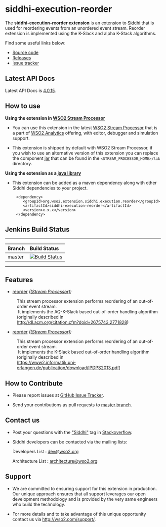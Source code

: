 siddhi-execution-reorder
======================================

The **siddhi-execution-reorder extension** is an extension to <a target="_blank" href="https://wso2.github.io/siddhi">Siddhi</a> that is used for reordering events from an unordered event stream.
Reorder extension is implemented using the K-Slack and alpha K-Stack algorithms.

Find some useful links below:

* <a target="_blank" href="https://github.com/wso2-extensions/siddhi-execution-reorder">Source code</a>
* <a target="_blank" href="https://github.com/wso2-extensions/siddhi-execution-reorder/releases">Releases</a>
* <a target="_blank" href="https://github.com/wso2-extensions/siddhi-execution-reorder/issues">Issue tracker</a>

## Latest API Docs 

Latest API Docs is <a target="_blank" href="https://wso2-extensions.github.io/siddhi-execution-reorder/api/4.0.15">4.0.15</a>.

## How to use 

**Using the extension in <a target="_blank" href="https://github.com/wso2/product-sp">WSO2 Stream Processor</a>**

* You can use this extension in the latest <a target="_blank" href="https://github.com/wso2/product-sp/releases">WSO2 Stream Processor</a> that is a part of <a target="_blank" href="http://wso2.com/analytics?utm_source=gitanalytics&utm_campaign=gitanalytics_Jul17">WSO2 Analytics</a> offering, with editor, debugger and simulation support. 

* This extension is shipped by default with WSO2 Stream Processor, if you wish to use an alternative version of this extension you can replace the component <a target="_blank" href="https://github.com/wso2-extensions/siddhi-execution-reorder/releases">jar</a> that can be found in the `<STREAM_PROCESSOR_HOME>/lib` directory.

**Using the extension as a <a target="_blank" href="https://wso2.github.io/siddhi/documentation/running-as-a-java-library">java library</a>**

* This extension can be added as a maven dependency along with other Siddhi dependencies to your project.

```
     <dependency>
        <groupId>org.wso2.extension.siddhi.execution.reorder</groupId>
        <artifactId>siddhi-execution-reorder</artifactId>
        <version>x.x.x</version>
     </dependency>
```

## Jenkins Build Status

---

|  Branch | Build Status |
| :------ |:------------ | 
| master  | [![Build Status](https://wso2.org/jenkins/job/siddhi/job/siddhi-execution-reorder/badge/icon)](https://wso2.org/jenkins/job/siddhi/job/siddhi-execution-reorder/) |

---

## Features

* <a target="_blank" href="https://wso2-extensions.github.io/siddhi-execution-reorder/api/4.0.15/#reorder-stream-processor">reorder</a> *(<a target="_blank" href="https://wso2.github.io/siddhi/documentation/siddhi-4.0/#stream-processor">(Stream Processor)</a>)*<br><div style="padding-left: 1em;"><p>This stream processor extension performs reordering of an out-of-order event stream.<br>&nbsp;It implements the AQ-K-Slack based out-of-order handling algorithm (originally described in <br>http://dl.acm.org/citation.cfm?doid=2675743.2771828)</p></div>
* <a target="_blank" href="https://wso2-extensions.github.io/siddhi-execution-reorder/api/4.0.15/#reorder-stream-processor">reorder</a> *(<a target="_blank" href="https://wso2.github.io/siddhi/documentation/siddhi-4.0/#stream-processor">(Stream Processor)</a>)*<br><div style="padding-left: 1em;"><p>This stream processor extension performs reordering of an out-of-order event stream.<br>&nbsp;It implements the K-Slack based out-of-order handling algorithm (originally described in <br>https://www2.informatik.uni-erlangen.de/publication/download/IPDPS2013.pdf)</p></div>

## How to Contribute
 
  * Please report issues at <a target="_blank" href="https://github.com/wso2-extensions/siddhi-execution-reorder/issues">GitHub Issue Tracker</a>.
  
  * Send your contributions as pull requests to <a target="_blank" href="https://github.com/wso2-extensions/siddhi-execution-reorder/tree/master">master branch</a>. 
 
## Contact us 

 * Post your questions with the <a target="_blank" href="http://stackoverflow.com/search?q=siddhi">"Siddhi"</a> tag in <a target="_blank" href="http://stackoverflow.com/search?q=siddhi">Stackoverflow</a>. 
 
 * Siddhi developers can be contacted via the mailing lists:
 
    Developers List   : [dev@wso2.org](mailto:dev@wso2.org)
    
    Architecture List : [architecture@wso2.org](mailto:architecture@wso2.org)
 
## Support 

* We are committed to ensuring support for this extension in production. Our unique approach ensures that all support 
leverages our open development methodology and is provided by the very same engineers who build the technology. 

* For more details and to take advantage of this unique opportunity contact us via <a target="_blank" href="http://wso2
.com/support?utm_source=gitanalytics&utm_campaign=gitanalytics_Jul17">http://wso2.com/support/</a>. 
